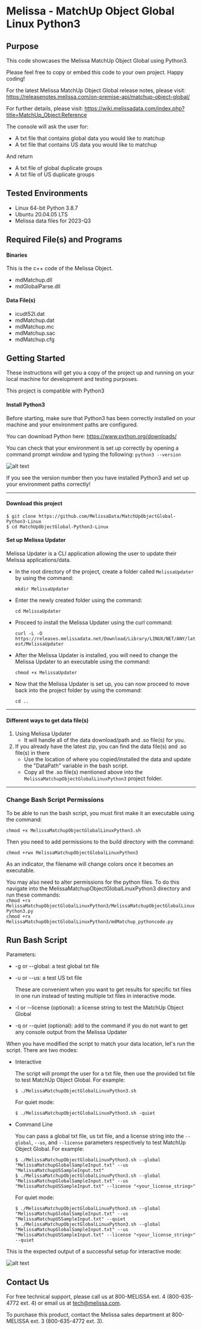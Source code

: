 # Melissa - MatchUp Object Global Linux Python3

## Purpose

This code showcases the Melissa MatchUp Object Global using Python3.

Please feel free to copy or embed this code to your own project. Happy coding!

For the latest Melissa MatchUp Object Global release notes, please visit: https://releasenotes.melissa.com/on-premise-api/matchup-object-global/

For further details, please visit: https://wiki.melissadata.com/index.php?title=MatchUp_Object:Reference

The console will ask the user for:

- A txt file that contains global data you would like to matchup
- A txt file that contains US data you would like to matchup

And return 

- A txt file of global duplicate groups
- A txt file of US duplicate groups

## Tested Environments

- Linux 64-bit Python 3.8.7
- Ubuntu 20.04.05 LTS
- Melissa data files for 2023-Q3

## Required File(s) and Programs

#### Binaries
This is the c++ code of the Melissa Object.

- mdMatchup.dll
- mdGlobalParse.dll

#### Data File(s)
- icudt52l.dat
- mdMatchup.dat
- mdMatchup.mc
- mdMatchup.sac
- mdMatchup.cfg




## Getting Started
These instructions will get you a copy of the project up and running on your local machine for development and testing purposes.

This project is compatible with Python3

#### Install Python3
Before starting, make sure that Python3 has been correctly installed on your machine and your environment paths are configured. 

You can download Python here: 
https://www.python.org/downloads/

You can check that your environment is set up correctly by opening a command prompt window and typing the following:
`python3 --version`

![alt text](/screenshots/python_version.PNG)

If you see the version number then you have installed Python3 and set up your environment paths correctly!

----------------------------------------

#### Download this project
```
$ git clone https://github.com/MelissaData/MatchUpObjectGlobal-Python3-Linux
$ cd MatchUpObjectGlobal-Python3-Linux
```

#### Set up Melissa Updater 


Melissa Updater is a CLI application allowing the user to update their Melissa applications/data. 

- In the root directory of the project, create a folder called `MelissaUpdater` by using the command: 

  `mkdir MelissaUpdater`

- Enter the newly created folder using the command:

  `cd MelissaUpdater`

- Proceed to install the Melissa Updater using the curl command: 

  `curl -L -O https://releases.melissadata.net/Download/Library/LINUX/NET/ANY/latest/MelissaUpdater`

- After the Melissa Updater is installed, you will need to change the Melissa Updater to an executable using the command:

  `chmod +x MelissaUpdater`

- Now that the Melissa Updater is set up, you can now proceed to move back into the project folder by using the command:
  
   `cd ..`

----------------------------------------

#### Different ways to get data file(s)
1.  Using Melissa Updater
	- It will handle all of the data download/path and .so file(s) for you. 
2.  If you already have the latest zip, you can find the data file(s) and .so file(s) in there
	- Use the location of where you copied/installed the data and update the "DataPath" variable in the bash script.
	- Copy all the .so file(s) mentioned above into the `MelissaMatchupObjectGlobalLinuxPython3` project folder.
	
----------------------------------------
### Change Bash Script Permissions
To be able to run the bash script, you must first make it an executable using the command:

`chmod +x MelissaMatchupObjectGlobalLinuxPython3.sh`

Then you need to add permissions to the build directory with the command:

`chmod +rwx MelissaMatchupObjectGlobalLinuxPython3`

As an indicator, the filename will change colors once it becomes an executable.

You may also need to alter permissions for the python files. To do this navigate into the MelissaMatchupObjectGlobalLinuxPython3 directory and run these commands: \
`chmod +rx MelissaMatchupObjectGlobalLinuxPython3/MelissaMatchupObjectGlobalLinuxPython3.py` \
`chmod +rx MelissaMatchupObjectGlobalLinuxPython3/mdMatchup_pythoncode.py`

## Run Bash Script

Parameters:
- -g or --global: a test global txt file
- -u or --us: a test US txt file

  These are convenient when you want to get results for specific txt files in one run instead of testing multiple txt files in interactive mode.

- -l or --license (optional): a license string to test the MatchUp Object Global
- -q or --quiet (optional): add to the command if you do not want to get any console output from the Melissa Updater


When you have modified the script to match your data location, let's run the script. There are two modes:
- Interactive 

	The script will prompt the user for a txt file, then use the provided txt file to test MatchUp Object Global.  For example:
    ```
    $ ./MelissaMatchupObjectGlobalLinuxPython3.sh
    ```
    For quiet mode:
    ```
    $ ./MelissaMatchupObjectGlobalLinuxPython3.sh -quiet
    ```
- Command Line 

    You can pass a global txt file, us txt file, and a license string into the ```--global```, ```--us```, and ```--license``` parameters respectively to test MatchUp Object Global. For example:
    ```
    $ ./MelissaMatchupObjectGlobalLinuxPython3.sh --global "MelissaMatchupGlobalSampleInput.txt" --us "MelissaMatchupUSSampleInput.txt"
    $ ./MelissaMatchupObjectGlobalLinuxPython3.sh --global "MelissaMatchupGlobalSampleInput.txt" --us "MelissaMatchupUSSampleInput.txt" --license "<your_license_string>"
    ```
    For quiet mode:
    ```
    $ ./MelissaMatchupObjectGlobalLinuxPython3.sh --global "MelissaMatchupGlobalSampleInput.txt" --us "MelissaMatchupUSSampleInput.txt" --quiet
    $ ./MelissaMatchupObjectGlobalLinuxPython3.sh --global "MelissaMatchupGlobalSampleInput.txt" --us "MelissaMatchupUSSampleInput.txt" --license "<your_license_string>" --quiet
    ```
This is the expected output of a successful setup for interactive mode:

![alt text](/screenshots/output.PNG)

## Contact Us

For free technical support, please call us at 800-MELISSA ext. 4
(800-635-4772 ext. 4) or email us at tech@melissa.com.

To purchase this product, contact the Melissa sales department at
800-MELISSA ext. 3 (800-635-4772 ext. 3).
